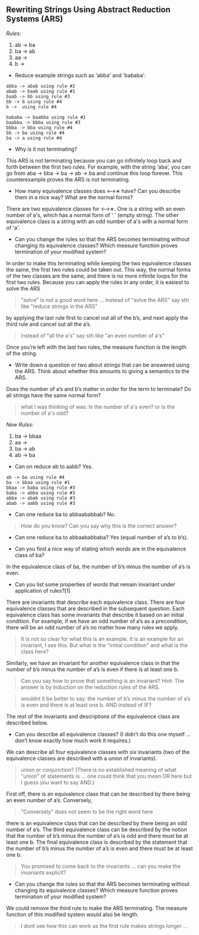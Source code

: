 ## Rewriting Strings Using Abstract Reduction Systems (ARS)

_Rules:_
1. ab -> ba
2. ba -> ab
3. aa -> 
4. b ->

- Reduce example strings such as 'abba' and 'bababa':

```
abba -> abab using rule #2
abab -> baab using rule #1
baab -> bb using rule #3
bb -> b using rule #4
b ->  using rule #4
```

```
bababa -> baabba using rule #1
baabba -> bbba using rule #3
bbba -> bba using rule #4
bb -> ba using rule #4
ba -> a using rule #4
```

- Why is it not terminating?

This ARS is not terminating because you can go infinitely loop back and forth between the first two rules. For example, 
with the string ‘aba’, you can go from aba -> bba -> ba -> ab -> ba and continue this loop forever. This counterexample 
proves the ARS is not terminating.

- How many equivalence classes does ⟷∗ have? Can you describe them in a nice way? What are the normal forms?

There are two equivalence classes for ⟷∗. One is a string with an even number of a's, which has a normal form of ' ' 
(empty string). The other equivalence class is a string with an odd number of a's with a normal form of 'a'. 

- Can you change the rules so that the ARS becomes terminating without changing its equivalence classes? Which measure 
function proves termination of your modified system?

In order to make this terminating while keeping the two equivalence classes the same, the first two rules could be taken out.
This way, the normal forms of the two classes are the same, and there is no more infinite loops for the first two rules. 
Because you can apply the rules in any order, it is easiest to solve the ARS

> "solve" is not a good word here ... instead of "solve the ARS" say sth like "reduce strings in the ARS"

by applying the last rule first to cancel out
all of the b’s, and next apply the third rule and cancel out all the a’s. 

> instead of "all the a's" say sth like "an even number of a's"

Once you’re left with the last two rules, the 
measure function is the length of the string.


- Write down a question or two about strings that can be answered using the ARS. Think about whether this amounts to giving 
a semantics to the ARS.

Does the number of a’s and b’s matter in order for the term to terminate? Do all strings have the same normal form?

> what I was thinking of was: Is the number of a's even? or Is the number of a's odd?

_New Rules:_
1. ba -> bbaa
2. aa ->
3. ba -> ab
4. ab -> ba

- Can on reduce ab to aabb?
Yes.

```
ab -> ba using rule #4
ba -> bbaa using rule #1
bbaa -> baba using rule #3
baba -> abba using rule #3
abba -> abab using rule #3
abab -> aabb using rule #3
```

- Can one reduce ba to abbaababbab?
No.

> How do you know? Can you say why this is the correct answer?

- Can one reduce ba to abbaababbaba?
Yes (equal number of a’s to b’s).

- Can you find a nice way of stating which words are in the equivalence class of ba?

In the equivalence class of ba, the number of b’s minus the number of a’s is even.

- Can you list some properties of words that remain invariant under application of rules?[1]

There are invariants that describe each equivalence class. There are four equivalence classes that are 
described in the subsequent question. Each equivalence class has some invariants that describe it based on an 
initial condition. For example, if we have an odd number of a’s as a precondition, there will be an odd number 
of a’s no matter how many rules we apply. 

> It is not so clear for what this is an example. It is an example for an invariant, I see this. But what is the "initial condition" and what is the class here?

Similarly, we have an invariant for another equivalence class in that 
the number of b’s minus the number of a’s is even if there is at least one b. 

> Can you say how to prove that something is an invariant? Hint: The answer is by induction on the reduction rules of the ARS.

> wouldnt it be better to say: the number of b’s minus the number of a’s is even and there is at least one b.
> AND instead of IF?

The rest of the invariants and 
descriptions of the equivalence class are described below.

- Can you describe all equivalence classes? (I didn’t do this one myself … don’t know exactly how much work it requires.)

We can describe all four equivalence classes with six invariants (two of the equivalence classes are described with a 
union of invariants). 

> union or conjunction? (There is no established meaning of what "union" of statements is ... one could think that you mean OR here but I guess you want to say AND.)

First off, there is an equivalence class that can be described by there being an even number of a’s. 
Conversely, 

> "Conversely" does not seem to be the right word here

there is an equivalence class that can be described by there being an odd number of a’s. The third equivalence 
class can be described by the notion that the number of b’s minus the number of a’s is odd and there must be at least one b. 
The final equivalence class is described by the statement that the number of b’s minus the number of a’s is even and there 
must be at least one b. 

> You promised to come back to the invariants ... can you make the invariants explicit?

- Can you change the rules so that the ARS becomes terminating without changing its equivalence classes? Which measure 
function proves termination of your modified system?

We could remove the third rule to make the ARS terminating. The measure function of this modified system would also be length.

> I dont see how this can work as the first rule makes strings longer ...

